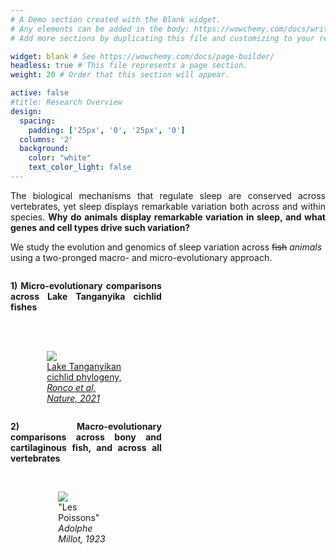 ```yaml
---
# A Demo section created with the Blank widget.
# Any elements can be added in the body: https://wowchemy.com/docs/writing-markdown-latex/
# Add more sections by duplicating this file and customizing to your requirements.

widget: blank # See https://wowchemy.com/docs/page-builder/
headless: true # This file represents a page section.
weight: 20 # Order that this section will appear.

active: false
#title: Research Overview
design:
  spacing:
    padding: ['25px', '0', '25px', '0']
  columns: '2'
  background:
    color: "white"
    text_color_light: false
---
```

<p align="justify">The biological mechanisms that regulate sleep are conserved across vertebrates, yet sleep displays remarkable variation both across and within species. <b>Why do animals display remarkable variation in sleep, and what genes and cell types drive such variation?</b>

<br>

We study the evolution and genomics of sleep variation across ~~fish~~ *_animals_* using a two-pronged macro- and micro-evolutionary approach.</p>


<div class="row">
    <div class="column" style="width:48%">
      <p align="justify"><b>1) Micro-evolutionary comparisons across Lake Tanganyika cichlid fishes</b></p>
      <br>
      <br>
      <div id="banner" style="overflow: hidden; display: flex; justify-content:space-around;">
        <div class="" style="max-width: 85%; max-height: 85%;">
          <figure>
            <img src ="https://media.springernature.com/full/springer-static/image/art%3A10.1038%2Fs41586-020-2930-4/MediaObjects/41586_2020_2930_Fig1_HTML.png">
            <figcaption><a href="https://doi.org/10.1038/s41586-020-2930-4">Lake Tanganyikan cichlid phylogeny, <i>Ronco et al, Nature, 2021</i></a></figcaption>
          </figure>
          </div>
        </div>
    </div>
    <div class="colum" style="width:4%">
    </div>
    <div class="column" style="width:48%">
      <p align="justify"><b>2) Macro-evolutionary comparisons across bony and cartilaginous fish, and across all vertebrates</b></p>
      <br>
      <div id="banner" style="overflow: hidden; display: flex; justify-content:space-around;">
        <div class="" style="max-width: 70%; max-height: 70%;">
          <figure>
            <img src ="https://upload.wikimedia.org/wikipedia/commons/8/8a/Adolphe_Millot_poissons_A.jpg">
            <figcaption>"Les Poissons" <i>Adolphe Millot, 1923</i></figcaption>
          </figure>
          </div>
        </div>
      </div>
</div>